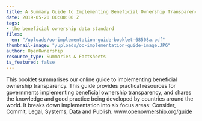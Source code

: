 ```yaml
---
title: A Summary Guide to Implementing Beneficial Ownership Transparency
date: 2019-05-20 00:00:00 Z
tags:
- the beneficial ownership data standard
files:
  en: "/uploads/oo-implementation-guide-booklet-68508a.pdf"
thumbnail-image: "/uploads/oo-implementation-guide-image.JPG"
author: OpenOwnership
resource_type: Summaries & Factsheets
is_featured: false
---
```


This booklet summarises our online guide to implementing beneficial ownership transparency. This guide provides practical resources for governments implementing beneficial ownership transparency, and shares the knowledge and good practice being developed by countries around the world. It breaks down implementation into six focus areas: Consider, Commit, Legal, Systems, Data and Publish. www.openownership.org/guide
